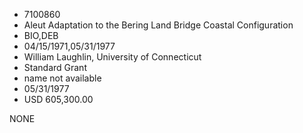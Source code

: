 * 7100860
* Aleut Adaptation to the Bering Land Bridge Coastal          Configuration
* BIO,DEB
* 04/15/1971,05/31/1977
* William Laughlin, University of Connecticut
* Standard Grant
*   name not available
* 05/31/1977
* USD 605,300.00

NONE